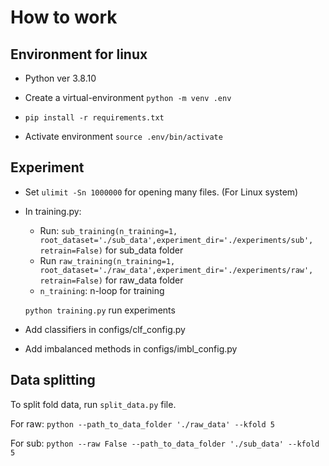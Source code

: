 # How to work

## Environment for linux
- Python ver 3.8.10

- Create a virtual-environment ```python -m venv .env```
- ```pip install -r requirements.txt```
- Activate environment ```source .env/bin/activate```

## Experiment

- Set ```ulimit -Sn 1000000``` for opening many files. (For Linux system)
- In training.py:
    - Run: ```sub_training(n_training=1, root_dataset='./sub_data',experiment_dir='./experiments/sub', retrain=False)``` for sub_data folder
    - Run   ```raw_training(n_training=1, root_dataset='./raw_data',experiment_dir='./experiments/raw', retrain=False)``` for raw_data folder
    - ```n_training```: n-loop for training
    
    ```python training.py``` run experiments
- Add classifiers in configs/clf_config.py
- Add imbalanced methods in configs/imbl_config.py


## Data splitting

To split fold data, run ```split_data.py``` file.

For raw:
    ```python --path_to_data_folder './raw_data' --kfold 5```

For sub:
    ```python --raw False --path_to_data_folder './sub_data' --kfold 5```
